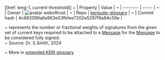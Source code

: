 [[tref: kmg-1, current-threshold]]
~ | Property | Value |
~ | -------- | ----- |
~ | Owner | ![avatar](https://avatars.githubusercontent.com/u/82824804?v=4) weboftrust |
~ | Repo | [kerisuite-glossary](https://github.com/weboftrust/kerisuite-glossary) |
~ | Commit hash | 4c682099a8a963e53fbfee7202e5297f9a84c59e |

~ represents the number or fractional weights of signatures from the given set of current keys required to be attached to a [Message](https://trustoverip.github.io/tswg-keri-specification/#term:message) for the [Message](https://trustoverip.github.io/tswg-keri-specification/#term:message) to be considered fully signed.  
~ Source: Dr. S.Smith, 2024

~ More in <a href="https://weboftrust.github.io/WOT-terms/docs/glossary/current-threshold">extended KERI glossary</a>
